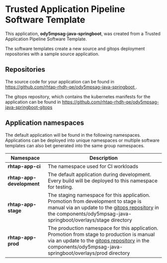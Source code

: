 # Trusted Application Pipeline Software Template

This application, **ody5mpsag-java-springboot**, was created from a Trusted Application Pipeline Software Template.

The software templates create a new source and gitops deployment repositories with a sample source application. 

## Repositories

The source code for your application can be found in [https://github.com/rhtap-rhdh-qe/ody5mpsag-java-springboot ](https://github.com/rhtap-rhdh-qe/ody5mpsag-java-springboot ).
 
The gitops repository, which contains the kubernetes manifests for the application can be found in 
[https://github.com/rhtap-rhdh-qe/ody5mpsag-java-springboot-gitops ](https://github.com/rhtap-rhdh-qe/ody5mpsag-java-springboot-gitops ) 

## Application namespaces 

The default application will be found in the following namespaces. Applications can be deployed into unique namespaces or multiple software templates can also bet generated into the same group namespaces.  

|  Namespace   |  Description   |  
| -------- | -------- |
| **rhtap-app-ci** | The namespace used for CI workloads |
| **rhtap-app-development** | The default application during development. Every build will be deployed to this namespace for testing. |
| **rhtap-app-stage** | The staging namespace for this application. Promotion from development to stage is manual via an update to the [gitops repository](https://github.com/rhtap-rhdh-qe/ody5mpsag-java-springboot-gitops ) in the components/ody5mpsag-java-springboot/overlays/stage directory |
| **rhtap-app-prod** | The production namespace for this application. Promotion from stage to production is manual via an update to the [gitops repository](https://github.com/rhtap-rhdh-qe/ody5mpsag-java-springboot-gitops ) in the components/ody5mpsag-java-springboot/overlays/prod directory |